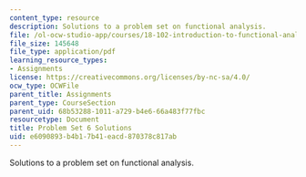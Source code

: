 ```yaml
---
content_type: resource
description: Solutions to a problem set on functional analysis.
file: /ol-ocw-studio-app/courses/18-102-introduction-to-functional-analysis-spring-2009/e6090893b4b17b41eacd870378c817ab_MIT18_102s09_sol_pset6.pdf
file_size: 145648
file_type: application/pdf
learning_resource_types:
- Assignments
license: https://creativecommons.org/licenses/by-nc-sa/4.0/
ocw_type: OCWFile
parent_title: Assignments
parent_type: CourseSection
parent_uid: 68b53288-1011-a729-b4e6-66a483f77fbc
resourcetype: Document
title: Problem Set 6 Solutions
uid: e6090893-b4b1-7b41-eacd-870378c817ab
---
```

Solutions to a problem set on functional analysis.